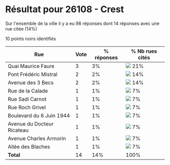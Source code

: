 # Résultat pour 26108 - Crest

Sur l'ensemble de la ville il y a eu 98 réponses dont 14 réponses avec une rue citée (14%)

10 points noirs identifiés

| Rue | Vote | % réponses | % Nb rues cités|
|-----|------|------------|----------------|
| Quai Maurice Faure | 3 | 3% | <img src="../../img/bar_21.gif" />&nbsp;21%|
| Pont Frédéric Mistral | 2 | 2% | <img src="../../img/bar_14.gif" />&nbsp;14%|
| Avenue des 3 Becs | 2 | 2% | <img src="../../img/bar_14.gif" />&nbsp;14%|
| Rue de la Calade | 1 | 1% | <img src="../../img/bar_7.gif" />&nbsp;7%|
| Rue Sadi Carnot | 1 | 1% | <img src="../../img/bar_7.gif" />&nbsp;7%|
| Rue Roch Grivel | 1 | 1% | <img src="../../img/bar_7.gif" />&nbsp;7%|
| Boulevard du 6 Juin 1944 | 1 | 1% | <img src="../../img/bar_7.gif" />&nbsp;7%|
| Avenue du Docteur Ricateau | 1 | 1% | <img src="../../img/bar_7.gif" />&nbsp;7%|
| Avenue Charles Armorin | 1 | 1% | <img src="../../img/bar_7.gif" />&nbsp;7%|
| Allée des Blaches | 1 | 1% | <img src="../../img/bar_7.gif" />&nbsp;7%|
| **Total** | 14 | 14% | 100%|
